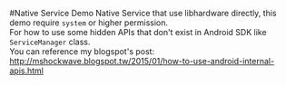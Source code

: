 #Native Service Demo
Native Service that use libhardware directly, this demo require `system` or higher permission.<br>
For how to use some hidden APIs that don't exist in Android SDK like `ServiceManager` class.<br>
You can reference my blogspot's post:<br>
http://mshockwave.blogspot.tw/2015/01/how-to-use-android-internal-apis.html